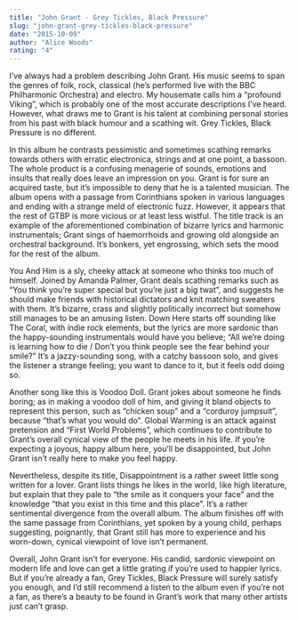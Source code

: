 ```yaml
---
title: "John Grant - Grey Tickles, Black Pressure"
slug: "john-grant-grey-tickles-black-pressure"
date: "2015-10-09"
author: "Alice Woods"
rating: "4"
---
```


I’ve always had a problem describing John Grant. His music seems to span the genres of folk, rock, classical (he’s performed live with the BBC Philharmonic Orchestra) and electro. My housemate calls him a “profound Viking”, which is probably one of the most accurate descriptions I’ve heard. However, what draws me to Grant is his talent at combining personal stories from his past with black humour and a scathing wit. Grey Tickles, Black Pressure is no different.

In this album he contrasts pessimistic and sometimes scathing remarks towards others with erratic electronica, strings and at one point, a bassoon. The whole product is a confusing menagerie of sounds, emotions and insults that really does leave an impression on you. Grant is for sure an acquired taste, but it’s impossible to deny that he is a talented musician. The album opens with a passage from Corinthians spoken in various languages and ending with a strange meld of electronic fuzz. However, it appears that the rest of GTBP is more vicious or at least less wistful. The title track is an example of the aforementioned combination of bizarre lyrics and harmonic instrumentals; Grant sings of haemorrhoids and growing old alongside an orchestral background. It’s bonkers, yet engrossing, which sets the mood for the rest of the album.

You And Him is a sly, cheeky attack at someone who thinks too much of himself. Joined by Amanda Palmer, Grant deals scathing remarks such as “You think you’re super special but you’re just a big twat”, and suggests he should make friends with historical dictators and knit matching sweaters with them. It’s bizarre, crass and slightly politically incorrect but somehow still manages to be an amusing listen. Down Here starts off sounding like The Coral, with indie rock elements, but the lyrics are more sardonic than the happy-sounding instrumentals would have you believe; “All we’re doing is learning how to die / Don’t you think people see the fear behind your smile?” It’s a jazzy-sounding song, with a catchy bassoon solo, and gives the listener a strange feeling; you want to dance to it, but it feels odd doing so.­

Another song like this is Voodoo Doll. Grant jokes about someone he finds boring; as in making a voodoo doll of him, and giving it bland objects to represent this person, such as “chicken soup” and a “corduroy jumpsuit”, because “that’s what you would do”. Global Warming is an attack against pretension and “First World Problems”, which continues to contribute to Grant’s overall cynical view of the people he meets in his life. If you’re expecting a joyous, happy album here, you’ll be disappointed, but John Grant isn’t really here to make you feel happy.

Nevertheless, despite its title, Disappointment is a rather sweet little song written for a lover. Grant lists things he likes in the world, like high literature, but explain that they pale to “the smile as it conquers your face” and the knowledge “that you exist in this time and this place”. It’s a rather sentimental divergence from the overall album. The album finishes off with the same passage from Corinthians, yet spoken by a young child, perhaps suggesting, poignantly, that Grant still has more to experience and his worn-down, cynical viewpoint of love isn’t permanent.

Overall, John Grant isn’t for everyone. His candid, sardonic viewpoint on modern life and love can get a little grating if you’re used to happier lyrics. But if you’re already a fan, Grey Tickles, Black Pressure will surely satisfy you enough, and I’d still recommend a listen to the album even if you’re not a fan, as there’s a beauty to be found in Grant’s work that many other artists just can’t grasp.

